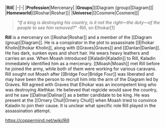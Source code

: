 |**Rill**|
|-|-|
|**Profession**|Mercenary|
|**Groups**|[[Diagram (group)\|Diagram]]|
|**Homeworld**|[[Roshar\|Roshar]]|
|**Universe**|[[Cosmere\|Cosmere]]|

>“*If a king is destroying his country, is it not the right—the duty—of the people to see him removed?*”
\-Rill, on Elhokar[1]


**Rill** is a mercenary on [[Roshar\|Roshar]] and a member of the [[Diagram (group)\|Diagram]]. He is a conspirator in the plot to assassinate [[Elhokar Kholin\|Elhokar Kholin]], along with [[Graves\|Graves]] and [[Danlan\|Danlan]].
He has dark, sunken eyes and short hair. He wears heavy leathers and carries an axe. When Moash introduced [[Kaladin\|Kaladin]] to Rill, Kaladin immediately identified him as a mercenary.
[[Moash\|Moash]] met Rill before he joined the army, while both of them were working for various caravans. Rill sought out Moash after [[Bridge Four\|Bridge Four]] was liberated and may have been the person to recruit him into the arm of the Diagram led by Graves. Rill agreed with Graves that Elhokar was an incompetent king who was destroying Alethkar. He believed that regicide would save the country, and he saw [[Dalinar\|Dalinar]] as a better candidate to be king. He was present at the [[Ornery Chull\|Ornery Chull]] when Moash tried to convince Kaladin to join their cause. It is unclear what specific role Rill played in the assassination attempt.



https://coppermind.net/wiki/Rill